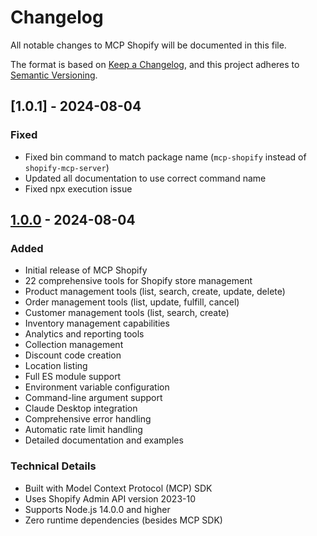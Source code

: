 # Changelog

All notable changes to MCP Shopify will be documented in this file.

The format is based on [Keep a Changelog](https://keepachangelog.com/en/1.0.0/),
and this project adheres to [Semantic Versioning](https://semver.org/spec/v2.0.0.html).

## [1.0.1] - 2024-08-04

### Fixed
- Fixed bin command to match package name (`mcp-shopify` instead of `shopify-mcp-server`)
- Updated all documentation to use correct command name
- Fixed npx execution issue

## [1.0.0] - 2024-08-04

### Added
- Initial release of MCP Shopify
- 22 comprehensive tools for Shopify store management
- Product management tools (list, search, create, update, delete)
- Order management tools (list, update, fulfill, cancel)
- Customer management tools (list, search, create)
- Inventory management capabilities
- Analytics and reporting tools
- Collection management
- Discount code creation
- Location listing
- Full ES module support
- Environment variable configuration
- Command-line argument support
- Claude Desktop integration
- Comprehensive error handling
- Automatic rate limit handling
- Detailed documentation and examples

### Technical Details
- Built with Model Context Protocol (MCP) SDK
- Uses Shopify Admin API version 2023-10
- Supports Node.js 14.0.0 and higher
- Zero runtime dependencies (besides MCP SDK)

[1.0.0]: https://github.com/antoineschaller/shopify-mcp-server/releases/tag/v1.0.0